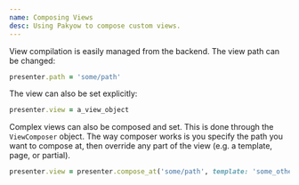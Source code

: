 ```yaml
---
name: Composing Views
desc: Using Pakyow to compose custom views.
---
```


View compilation is easily managed from the backend. The view path can be changed:

```ruby
presenter.path = 'some/path'
```

The view can also be set explicitly:

```ruby
presenter.view = a_view_object
```

Complex views can also be composed and set. This is done through the `ViewComposer` object. The way composer works is you specify the path you want to compose at, then override any part of the view (e.g. a template, page, or partial).

```ruby
presenter.view = presenter.compose_at('some/path', template: 'some_other_template')
```
